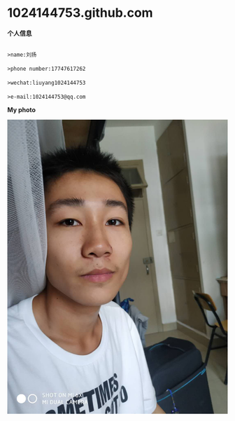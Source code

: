# 1024144753.github.com

**个人信息**

```

>name:刘扬

>phone number:17747617262

>wechat:liuyang1024144753

>e-mail:1024144753@qq.com

```

**My photo**

![刘扬](https://github.com/1024144753/1024144753.github.com/blob/master/WechatIMG1.jpeg)


